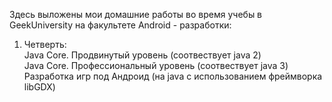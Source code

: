 Здесь выложены мои домашние работы во время учебы в GeekUniversity на факультете Android - разработки:

1. Четверть:  
Java Core. Продвинутый уровень (соотвествует java 2)  
Java Core. Профессиональный уровень (соотвествует java 3)   
Разработка игр под Андроид (на java с использованием фреймворка libGDX)



